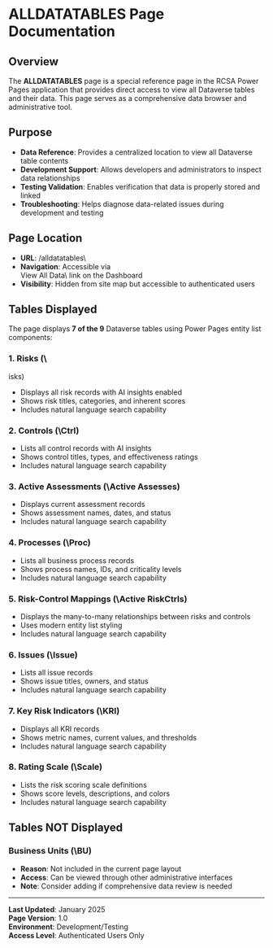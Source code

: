 # ALLDATATABLES Page Documentation

## Overview
The **ALLDATATABLES** page is a special reference page in the RCSA Power Pages application that provides direct access to view all Dataverse tables and their data. This page serves as a comprehensive data browser and administrative tool.

## Purpose
- **Data Reference**: Provides a centralized location to view all Dataverse table contents
- **Development Support**: Allows developers and administrators to inspect data relationships
- **Testing Validation**: Enables verification that data is properly stored and linked
- **Troubleshooting**: Helps diagnose data-related issues during development and testing

## Page Location
- **URL**: \/alldatatables\
- **Navigation**: Accessible via \
View
All
Data\ link on the Dashboard
- **Visibility**: Hidden from site map but accessible to authenticated users

## Tables Displayed

The page displays **7 of the 9** Dataverse tables using Power Pages entity list components:

### 1. **Risks** (\isks\)
- Displays all risk records with AI insights enabled
- Shows risk titles, categories, and inherent scores
- Includes natural language search capability

### 2. **Controls** (\Ctrl\)
- Lists all control records with AI insights
- Shows control titles, types, and effectiveness ratings
- Includes natural language search capability

### 3. **Active Assessments** (\Active Assesses\)
- Displays current assessment records
- Shows assessment names, dates, and status
- Includes natural language search capability

### 4. **Processes** (\Proc\)
- Lists all business process records
- Shows process names, IDs, and criticality levels
- Includes natural language search capability

### 5. **Risk-Control Mappings** (\Active RiskCtrls\)
- Displays the many-to-many relationships between risks and controls
- Uses modern entity list styling
- Includes natural language search capability

### 6. **Issues** (\Issue\)
- Lists all issue records
- Shows issue titles, owners, and status
- Includes natural language search capability

### 7. **Key Risk Indicators** (\KRI\)
- Displays all KRI records
- Shows metric names, current values, and thresholds
- Includes natural language search capability

### 8. **Rating Scale** (\Scale\)
- Lists the risk scoring scale definitions
- Shows score levels, descriptions, and colors
- Includes natural language search capability

## Tables NOT Displayed

### **Business Units** (\BU\)
- **Reason**: Not included in the current page layout
- **Access**: Can be viewed through other administrative interfaces
- **Note**: Consider adding if comprehensive data review is needed

---

**Last Updated**: January 2025  
**Page Version**: 1.0  
**Environment**: Development/Testing  
**Access Level**: Authenticated Users Only
